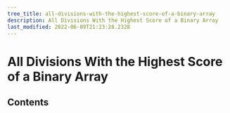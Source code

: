 ```yaml
---
tree_title: all-divisions-with-the-highest-score-of-a-binary-array
description: All Divisions With the Highest Score of a Binary Array
last_modified: 2022-06-09T21:23:28.2328
---
```


# All Divisions With the Highest Score of a Binary Array

## Contents
